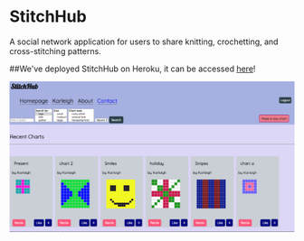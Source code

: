 # StitchHub

A social network application for users to share knitting, crochetting, and cross-stitching patterns.

##We've deployed StitchHub on Heroku, it can be accessed [here](https://kjmoore-stitch-hub.herokuapp.com)!


![StitchHub Screenshot](stitchhub.png)
